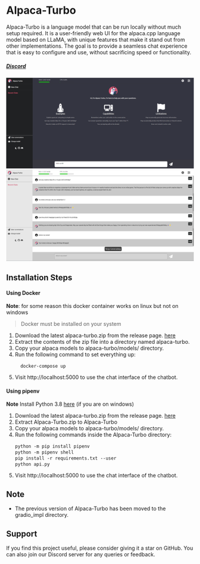 # Alpaca-Turbo

Alpaca-Turbo is a language model that can be run locally without much setup required. It is a user-friendly web UI for the alpaca.cpp language model based on LLaMA, with unique features that make it stand out from other implementations. The goal is to provide a seamless chat experience that is easy to configure and use, without sacrificing speed or functionality.

##### [Discord](https://discord.gg/pm4JzCBHNn)

![Alpaca-Turbo Screenshot 2](./screenshots/screenshot2.png)
![Alpaca-Turbo Screenshot 1](./screenshots/screenshot1.png)

## Installation Steps

#### Using Docker

**Note**: for some reason this docker container works on linux but not on windows

> Docker must be installed on your system

1. Download the latest alpaca-turbo.zip from the release page. [here](https://github.com/ViperX7/Alpaca-Turbo/releases/)
2. Extract the contents of the zip file into a directory named alpaca-turbo.
3. Copy your alpaca models to alpaca-turbo/models/ directory.
4. Run the following command to set everything up:
   ```
     docker-compose up
   ```
5. Visit http://localhost:5000 to use the chat interface of the chatbot.


#### Using pipenv

**Note**  Install Python 3.8 [here](https://www.python.org/ftp/python/3.8.0/python-3.8.0.exe) (if you are on windows)  

1. Download the latest alpaca-turbo.zip from the release page. [here](https://github.com/ViperX7/Alpaca-Turbo/releases/)
2. Extract Alpaca-Turbo.zip to Alpaca-Turbo
3. Copy your alpaca models to alpaca-turbo/models/ directory.
4. Run the following commands inside the Alpaca-Turbo directory:
    ```
    python -m pip install pipenv
    python -m pipenv shell
    pip install -r requirements.txt --user
    python api.py
    ```
5. Visit http://localhost:5000 to use the chat interface of the chatbot.

## Note

- The previous version of Alpaca-Turbo has been moved to the gradio_impl directory.

## Support

If you find this project useful, please consider giving it a star on GitHub. You can also join our Discord server for any queries or feedback.
